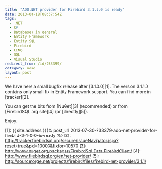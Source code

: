 ```yaml
---
title: "ADO.NET provider for Firebird 3.1.1.0 is ready"
date: 2013-08-18T08:37:54Z
tags:
  - .NET
  - C#
  - Databases in general
  - Entity Framework
  - Entity SQL
  - Firebird
  - LINQ
  - SQL
  - Visual Studio
redirect_from: /id/233399/
category: none
layout: post
---
```

We have here a small bugfix release after [3.1.0.0][1]. The version 3.1.1.0 contains only small fix in Entity Framework support. You can find more in [tracker][2].

<!-- excerpt -->

You can get the bits from [NuGet][3] (recommended) or from [FirebirdSQL.org site][4] (or [directly][5]).

Enjoy.

[1]: {{ site.address }}{% post_url 2013-07-30-233379-ado-net-provider-for-firebird-3-1-0-0-is-ready %}
[2]: http://tracker.firebirdsql.org/secure/IssueNavigator.jspa?reset=true&pid=10003&fixfor=10570
[3]: http://www.nuget.org/packages/FirebirdSql.Data.FirebirdClient/
[4]: http://www.firebirdsql.org/en/net-provider/
[5]: http://sourceforge.net/projects/firebird/files/firebird-net-provider/3.1.1/
